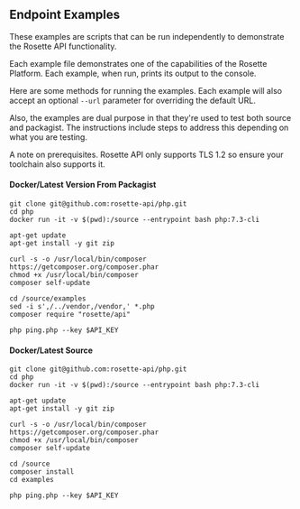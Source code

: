 ## Endpoint Examples
These examples are scripts that can be run independently to demonstrate the Rosette API functionality.

Each example file demonstrates one of the capabilities of the Rosette Platform. Each example, when run, prints its output to the console.

Here are some methods for running the examples.  Each example will also accept an optional `--url` parameter for
overriding the default URL.

Also, the examples are dual purpose in that they're used to test both source and packagist.  The instructions include steps to address this depending on what you are testing.

A note on prerequisites.  Rosette API only supports TLS 1.2 so ensure your toolchain also supports it.

#### Docker/Latest Version From Packagist

```
git clone git@github.com:rosette-api/php.git
cd php
docker run -it -v $(pwd):/source --entrypoint bash php:7.3-cli

apt-get update
apt-get install -y git zip

curl -s -o /usr/local/bin/composer https://getcomposer.org/composer.phar
chmod +x /usr/local/bin/composer
composer self-update

cd /source/examples
sed -i s',/../vendor,/vendor,' *.php
composer require "rosette/api"

php ping.php --key $API_KEY

```

#### Docker/Latest Source

```
git clone git@github.com:rosette-api/php.git
cd php
docker run -it -v $(pwd):/source --entrypoint bash php:7.3-cli

apt-get update
apt-get install -y git zip

curl -s -o /usr/local/bin/composer https://getcomposer.org/composer.phar
chmod +x /usr/local/bin/composer
composer self-update

cd /source
composer install
cd examples

php ping.php --key $API_KEY

```
